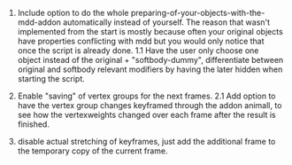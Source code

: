 1. Include option to do the whole preparing-of-your-objects-with-the-mdd-addon automatically instead of yourself. The reason that wasn't implemented from the start is mostly because often your original objects have properties conflicting with mdd but you would only notice that once the script is already done.
  1.1 Have the user only choose one object instead of the original + "softbody-dummy", differentiate between original and softbody relevant modifiers by having the later hidden when starting the script.

2. Enable "saving" of vertex groups for the next frames. 
  2.1 Add option to have the vertex group changes keyframed through the addon animall, to see how the vertexweights changed over each frame after the result is finished.

3. disable actual stretching of keyframes, just add the additional frame to the temporary copy of the current frame. 

